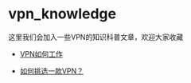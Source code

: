 # vpn_knowledge
这里我们会加入一些VPN的知识科普文章，欢迎大家收藏

- <a href="https://github.com/caddier/vpn_knowledge/blob/master/how_vpn_works.md">VPN如何工作</a>
   
- <a href="https://github.com/caddier/vpn_knowledge/blob/master/pick_vpn.md">如何挑选一款VPN？</a>
